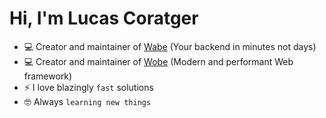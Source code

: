 <div>
  <h1>Hi, I'm Lucas Coratger</h1>
</div>

- :computer: Creator and maintainer of [Wabe](https://wabe.dev) (Your backend in minutes not days)
- :computer: Creator and maintainer of [Wobe](https://wobe.dev) (Modern and performant Web framework)
- ⚡ I love blazingly `fast` solutions
- :nerd_face: Always `learning new things`
